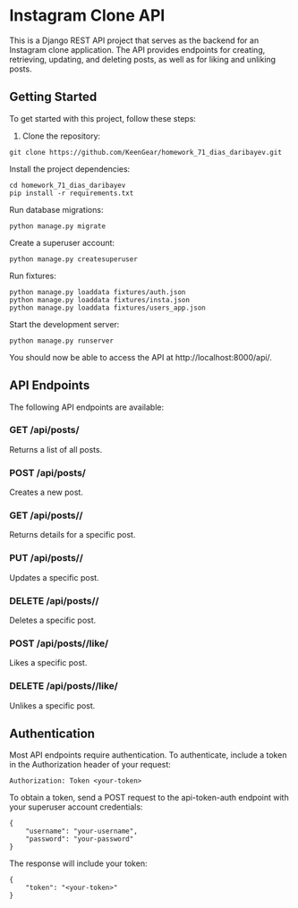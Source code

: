 # Instagram Clone API #

This is a Django REST API project that serves as the backend for an Instagram clone application. The API provides endpoints for creating, retrieving, updating, and deleting posts, as well as for liking and unliking posts.

## Getting Started ##

To get started with this project, follow these steps:

1. Clone the repository:
```
git clone https://github.com/KeenGear/homework_71_dias_daribayev.git
```
Install the project dependencies:
```
cd homework_71_dias_daribayev
pip install -r requirements.txt
```
Run database migrations:
```
python manage.py migrate
```
Create a superuser account:
```
python manage.py createsuperuser
```
Run fixtures:
```
python manage.py loaddata fixtures/auth.json
python manage.py loaddata fixtures/insta.json
python manage.py loaddata fixtures/users_app.json
```
Start the development server:
```
python manage.py runserver
```
You should now be able to access the API at http://localhost:8000/api/.

## API Endpoints ##

The following API endpoints are available:

### GET /api/posts/ ###
Returns a list of all posts.

### POST /api/posts/ ###
Creates a new post.

### GET /api/posts/<id>/ ###
Returns details for a specific post.

### PUT /api/posts/<id>/ ###
Updates a specific post.

### DELETE /api/posts/<id>/ ###
Deletes a specific post.

### POST /api/posts/<id>/like/ ###
Likes a specific post.

### DELETE /api/posts/<id>/like/ ###
Unlikes a specific post.

## Authentication ##

Most API endpoints require authentication. To authenticate, include a token in the Authorization header of your request:
```
Authorization: Token <your-token>
```
To obtain a token, send a POST request to the api-token-auth endpoint with your superuser account credentials:
```
{
    "username": "your-username",
    "password": "your-password"
}
```
The response will include your token:
```
{
    "token": "<your-token>"
}
```
